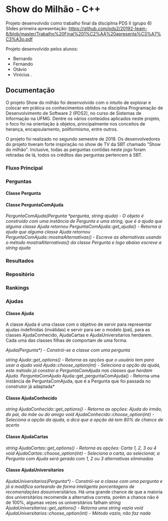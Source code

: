 # Show do Milhão - C++

Projeto desenvolvido como trabalho final da disciplina PDS II (grupo 6)
Slides primeira apresentação: https://github.com/pds2/20192-team-6/blob/master/Trabalho%20Final%201%C2%AA%20apresenta%C3%A7%C3%A3o.pdf

Projeto desenvolvido pelos alunos:
- Bernardo 
- Fernando
- Otávio
- Vinícius  .



## Documentação
O projeto Show do milhão foi desenvolvido com o intuito de explorar e colocar em prática os conhecimentos obtidos na disciplina Programação de Desenvolvimento de Software 2 (PDS2), no curso de Sistemas de Informação na UFMG. Dentre os vários conteúdos aplicados neste projeto, o foco foi na orientação à objetos, principalmente nos conceitos de herança, encapsulamento, poliformismo, entre outros.

O projeto foi realizado no segundo semestre de 2019.
Os desenvolvedores do projeto tiveram forte inspiração no show de TV da SBT chamado "Show do milhão". Inclusive, todas as perguntas contidas neste jogo foram retiradas de lá, todos os créditos das perguntas pertencem à SBT. 

### Fluxo Principal


### Perguntas


#### Classe Pergunta

#### Classe PerguntaComAjuda
*PerguntaComAjuda(Pergunta \*pergunta, string ajuda) - O objeto é construído com uma instância de Pergunta e uma string, que é a ajuda que alguma classe Ajuda retornou*
*PerguntaComAjuda::get_ajuda() - Retorna a ajuda que alguma classe Ajuda retornou*
*PerguntaComAjuda::mostraAlternativas() - Escreve as alternativas usando o método mostraAlternativas() da classe Pergunta e logo abaixo escreve a string ajuda*


### Resultados


### Repositório


### Rankings


### Ajudas

#### Classe Ajuda
A classe Ajuda é uma classe com o objetivo de servir para representar ajudas indefinidas (inválidas) e servir para ser o modelo (pai), para as classes AjudaConhecido, AjudaCartas e AjudaUniversitarios herdarem. Cada uma das classes filhas de comportam de uma forma.

*Ajuda(Pergunta\*) - Constrói-se a classe com uma pergunta*

*string Ajuda::get_options() - Retorna as opções que o usuário tem para usar a ajuda*
*void Ajuda::choose_option(int) - Seleciona a opção da ajuda, este método já constroi a PerguntaComAjuda nas classes que herdam Ajuda.*
*PerguntaComAjuda* Ajuda::get_perguntaComAjuda() - Retorna uma instância de PerguntaComAjuda, que é a Pergunta que foi passada no construtor já adaptada*

#### Classe AjudaConhecido
*string AjudaConhecido::get_options() - Retorna as opções: Ajuda do irmão, do pai, da mãe ou do amigo*
*void AjudaConhecido::choose_option(int) - Seleciona a opção da ajuda, a dica que a opção dá tem 80% de chance de acerto*

#### Classe AjudaCartas
*string AjudaCartas::get_options() - Retorna as opções: Carta 1, 2, 3 ou 4*
*void AjudaCartas::choose_option(int) - Seleciona a carta, ao selecionar, a Pergunta com Ajuda será gerada com 1, 2 ou 3 alternativas eliminadas*

#### Classe AjudaUniversitarios
*AjudaUniversitarios(Pergunta\*) - Constrói-se a classe com uma pergunta e já a modifica sorteando de forma inteligente porcentagens de recomendações dos*universitários. Há uma grande chance de que a maioria dos universitários recomende a alternativa correta, porém a chance não é de 100%, algumas vezes os universitários falham
*string AjudaUniversitarios::get_options() - Retorna uma string vazia*
*void AjudaUniversitarios::choose_option(int) - Método vazio, não faz nada*


